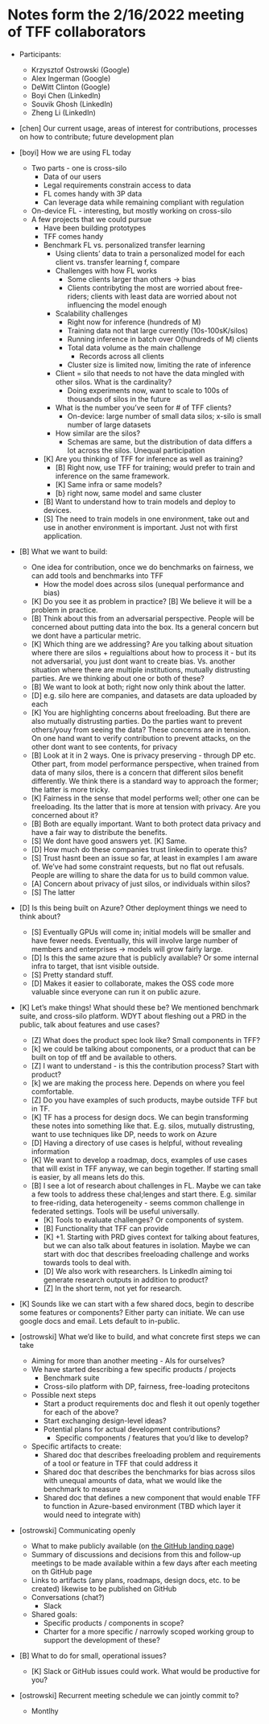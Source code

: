 # Notes form the 2/16/2022 meeting of TFF collaborators

*   Participants:

    *   Krzysztof Ostrowski (Google)
    *   Alex Ingerman (Google)
    *   DeWitt Clinton (Google)
    *   Boyi Chen (LinkedIn)
    *   Souvik Ghosh (LinkedIn)
    *   Zheng Li (LinkedIn)

*   [chen] Our current usage, areas of interest for contributions, processes on
    how to contribute; future development plan

*   [boyi] How we are using FL today

    *   Two parts - one is cross-silo
        *   Data of our users
        *   Legal requirements constrain access to data
        *   FL comes handy with 3P data
        *   Can leverage data while remaining compliant with regulation
    *   On-device FL - interesting, but mostly working on cross-silo
    *   A few projects that we could pursue
        *   Have been building prototypes
        *   TFF comes handy
        *   Benchmark FL vs. personalized transfer learning
            *   Using clients’ data to train a personalized model for each
                client vs. transfer learning f, compare
            *   Challenges with how FL works
                *   Some clients larger than others -> bias
                *   Clients contribyting the most are worried about free-riders;
                    clients with least data are worried about not influencing
                    the model enough
            *   Scalability challenges
                *   Right now for inference (hundreds of M)
                *   Training data not that large currently (10s-100sK/silos)
                *   Running inference in batch over O(hundreds of M) clients
                *   Total data volume as the main challenge
                    *   Records across all clients
                *   Cluster size is limited now, limiting the rate of inference
            *   Client = silo that needs to not have the data mingled with other
                silos. What is the cardinality?
                *   Doing experiments now, want to scale to 100s of thousands of
                    silos in the future
            *   What is the number you’ve seen for # of TFF clients?
                *   On-device: large number of small data silos; x-silo is small
                    number of large datasets
            *   How similar are the silos?
                *   Schemas are same, but the distribution of data differs a lot
                    across the silos. Unequal participation
        *   [K] Are you thinking of TFF for inference as well as training?
            *   [B] Right now, use TFF for training; would prefer to train and
                inference on the same framework.
            *   [K] Same infra or same models?
            *   [b} right now, same model and same cluster
        *   [B] Want to understand how to train models and deploy to devices.
        *   [S] The need to train models in one environment, take out and use in
            another environment is important. Just not with first application.

*   [B] What we want to build:

    *   One idea for contribution, once we do benchmarks on fairness, we can add
        tools and benchmarks into TFF
        *   How the model does across silos (unequal performance and bias)
    *   [K] Do you see it as problem in practice? [B] We believe it will be a
        problem in practice.
    *   [B] Think about this from an adversarial perspective. People will be
        concerned about putting data into the box. Its a general concern but we
        dont have a particular metric.
    *   [K] Which thing are we addressing? Are you talking about situation where
        there are silos + reguialtions about how to process it - but its not
        adversarial, you just dont want to create bias. Vs. another situation
        where there are multiple institutions, mutually distrusting parties. Are
        we thinking about one or both of these?
    *   [B] We want to look at both; right now only think about the latter.
    *   [D] e.g. silo here are companies, and datasets are data uploaded by each
    *   [K] You are highlighting concerns about freeloading. But there are also
        mutually distrusting parties. Do the parties want to prevent others/youy
        from seeing the data? These concerns are in tension. On one hand want to
        verify contribution to prevent attacks, on the other dont want to see
        contents, for privacy
    *   [B] Look at it in 2 ways. One is privacy preserving - through DP etc.
        Other part, from model performance perspective, when trained from data
        of many silos, there is a concern that different silos benefit
        differently. We think there is a standard way to approach the former;
        the latter is more tricky.
    *   [K] Fairness in the sense that model performs well; other one can be
        freeloading. Its the latter that is more at tension with privacy. Are
        you concerned about it?
    *   [B] Both are equally important. Want to both protect data privacy and
        have a fair way to distribute the benefits.
    *   [S] We dont have good answers yet. [K] Same.
    *   [D] How much do these companies trust linkedin to operate this?
    *   [S] Trust hasnt been an issue so far, at least in examples I am aware
        of. We’ve had some constraint requests, but no flat out refusals. People
        are willing to share the data for us to build common value.
    *   [A] Concern about privacy of just silos, or individuals within silos?
    *   [S] The latter

*   [D] Is this being built on Azure? Other deployment things we need to think
    about?

    *   [S] Eventually GPUs will come in; initial models will be smaller and
        have fewer needs. Eventually, this will involve large number of members
        and enterprises → models will grow fairly large.
    *   [D] Is this the same azure that is publicly available? Or some internal
        infra to target, that isnt visible outside.
    *   [S] Pretty standard stuff.
    *   [D] Makes it easier to collaborate, makes the OSS code more valuable
        since everyone can run it on public azure.

*   [K] Let’s make things! What should these be? We mentioned benchmark suite,
    and cross-silo platform. WDYT about fleshing out a PRD in the public, talk
    about features and use cases?

    *   [Z] What does the product spec look like? Small components in TFF?
    *   [k] we could be talking about components, or a product that can be built
        on top of tff and be available to others.
    *   [Z] I want to understand - is this the contribution process? Start with
        product?
    *   [k] we are making the process here. Depends on where you feel
        comfortable.
    *   [Z] Do you have examples of such products, maybe outside TFF but in TF.
    *   [K] TF has a process for design docs. We can begin transforming these
        notes into something like that. E.g. silos, mutually distrusting, want
        to use techniques like DP, needs to work on Azure
    *   [D] Having a directory of use cases is helpful, without revealing
        information
    *   [K] We want to develop a roadmap, docs, examples of use cases that will
        exist in TFF anyway, we can begin together. If starting small is easier,
        by all means lets do this.
    *   [B] I see a lot of research about challenges in FL. Maybe we can take a
        few tools to address these chal;lenges and start there. E.g. similar to
        free-riding, data heterogeneity - seems common challenge in federated
        settings. Tools will be useful universally.
        *   [K] Tools to evaluate challenges? Or components of system.
        *   [B] Functionality that TFF can provide
        *   [K] +1. Starting with PRD gives context for talking about features,
            but we can also talk about features in isolation. Maybe we can start
            with doc that describes freeloading challenge and works towards
            tools to deal with.
        *   [D] We also work with researchers. Is LinkedIn aiming toi generate
            research outputs in addition to product?
        *   [Z] In the short term, not yet for research.

*   [K] Sounds like we can start with a few shared docs, begin to describe some
    features or components? Either party can initiate. We can use google docs
    and email. Lets default to in-public.

*   [ostrowski] What we’d like to build, and what concrete first steps we can
    take

    *   Aiming for more than another meeting - AIs for ourselves?
    *   We have started describing a few specific products / projects
        *   Benchmark suite
        *   Cross-silo platform with DP, fairness, free-loading protecitons
    *   Possible next steps
        *   Start a product requirements doc and flesh it out openly together
            for each of the above?
        *   Start exchanging design-level ideas?
        *   Potential plans for actual development contributions?
            *   Specific components / features that you’d like to develop?
    *   Specific artifacts to create:
        *   Shared doc that describes freeloading problem and requirements of a
            tool or feature in TFF that could address it
        *   Shared doc that describes the benchmarks for bias across silos with
            unequal amounts of data, what we would like the benchmark to measure
        *   Shared doc that defines a new component that would enable TFF to
            function in Azure-based environment (TBD which layer it would need
            to integrate with)

*   [ostrowski] Communicating openly

    *   What to make publicly available (on
        [the GitHub landing page](https://github.com/tensorflow/federated/blob/main/docs/collaborations/README.md))
    *   Summary of discussions and decisions from this and follow-up meetings to
        be made available within a few days after each meeting on th GitHub page
    *   Links to artifacts (any plans, roadmaps, design docs, etc. to be
        created) likewise to be published on GitHub
    *   Conversations (chat?)
        *   Slack
    *   Shared goals:
        *   Specific products / components in scope?
        *   Charter for a more specific / narrowly scoped working group to
            support the development of these?

*   [B] What to do for small, operational issues?

    *   [K] Slack or GitHub issues could work. What would be productive for you?

*   [ostrowski] Recurrent meeting schedule we can jointly commit to?

    *   Montlhy
